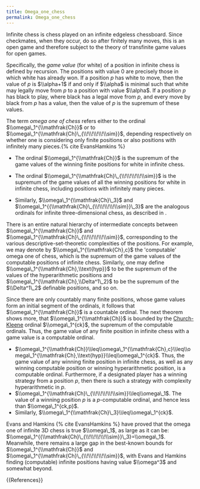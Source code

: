 ```yaml
---
title: Omega_one_chess
permalink: Omega_one_chess
---
```


Infinite chess is chess played on an infinite edgeless chessboard. Since checkmates, when they occur, do so after finitely many moves, this is an open game and therefore subject to the theory of transfinite game values for open games.

Specifically, the *game value* (for white) of a position in infinite chess is defined by recursion. The positions with value $0$ are precisely those in which white has already won. If a position $p$ has white to move, then the value of $p$ is $\\alpha+1$ if and only if $\\alpha$ is minimal such that white may legally move from $p$ to a position with value $\\alpha$. If a position $p$ has black to play, where black has a legal move from $p$, and every move by black from $p$ has a value, then the value of $p$ is the supremum of these values.

The term *omega one of chess* refers either to the ordinal $\\omega\_1^{\\mathfrak{Ch}}$ or to $\\omega\_1^{\\mathfrak{Ch}\_{\\!\\!\\!\\!\\sim}}$, depending respectively on whether one is considering only finite positions or also positions with infinitely many pieces.{% cite EvansHamkins %}

-    The ordinal $\\omega\_1^{\\mathfrak{Ch}}$ is the supremum of the game values of the winning finite positions for white in infinite chess.

-    The ordinal $\\omega\_1^{\\mathfrak{Ch}\_{\\!\\!\\!\\!\\sim}}$ is the supremum of the game values of all the winning positions for white in infinite chess, including positions with infinitely many pieces.

-    Similarly,  $\\omega\_1^{\\mathfrak{Ch}\_3}$ and $\\omega\_1^{{\\mathfrak{Ch}\_{\\!\\!\\!\\!\\sim}}\_3}$ are the analogous ordinals for infinite three-dimensional chess, as described in .

There is an entire natural hierarchy of intermediate concepts between $\\omega\_1^{\\mathfrak{Ch}}$ and $\\omega\_1^{\\mathfrak{Ch}\_{\\!\\!\\!\\!\\sim}}$, corresponding to the various descriptive-set-theoretic complexities of the positions. For example, we may denote by $\\omega\_1^{\\mathfrak{Ch},c}$ the 'computable' omega one of chess, which is the supremum of the game values of the computable positions of infinite chess. Similarly, one may define $\\omega\_1^{\\mathfrak{Ch},\\text{hyp}}$ to be the supremum of the values of the hyperarithmetic positions and $\\omega\_1^{\\mathfrak{Ch},\\Delta^1\_2}$ to be the supremum of the $\\Delta^1\_2$ definable positions, and so on.

Since there are only countably many finite positions, whose game values form an initial segment of the ordinals, it follows that $\\omega\_1^{\\mathfrak{Ch}}$ is a countable ordinal. The next theorem shows more, that $\\omega\_1^{\\mathfrak{Ch}}$ is bounded by the [Church-Kleene](Church-Kleene "Church-Kleene") ordinal $\\omega\_1^{ck}$, the supremum of the computable ordinals. Thus, the game value of any finite position in infinite chess with a game value is a computable ordinal.

-    $\\omega\_1^{\\mathfrak{Ch}}\\leq\\omega\_1^{\\mathfrak{Ch},c}\\leq\\omega\_1^{\\mathfrak{Ch},\\text{hyp}}\\leq\\omega\_1^{ck}$. Thus, the game value of any winning finite position in infinite chess, as well as any winning computable position or winning hyperarithmetic position, is a computable ordinal. Furthermore, if a designated player has a winning strategy from a position $p$, then there is such a strategy with complexity hyperarithmetic in $p$.
-    $\\omega\_1^{\\mathfrak{Ch}\_{\\!\\!\\!\\!\\sim}}\\leq\\omega\_1$. The value of a winning position $p$ is a $p$-computable ordinal, and hence less than $\\omega\_1^{ck,p}$.
-    Similarly, $\\omega\_1^{\\mathfrak{Ch}\_3}\\leq\\omega\_1^{ck}$.

Evans and Hamkins {% cite EvansHamkins %} have proved that the omega one of infinite 3D chess is true $\\omega\_1$, as large as it can be: $\\omega\_1^{{\\mathfrak{Ch}\_{\\!\\!\\!\\!\\sim}}\_3}=\\omega\_1$. Meanwhile, there remains a large gap in the best-known bounds for $\\omega\_1^{\\mathfrak{Ch}}$ and $\\omega\_1^{\\mathfrak{Ch}\_{\\!\\!\\!\\!\\sim}}$, with Evans and Hamkins finding (computable) infinite positions having value $\\omega^3$ and somewhat beyond.

{{References}}